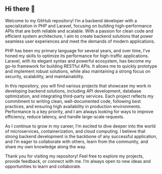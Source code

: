 ## Hi there 👋

Welcome to my GitHub repository! I’m a backend developer with a specialization in PHP and Laravel, focusing on building high-performance APIs that are both reliable and scalable. With a passion for clean code and efficient system architecture, I aim to create backend solutions that power seamless user experiences and meet the demands of modern applications.

PHP has been my primary language for several years, and over time, I’ve honed my skills to optimize its performance for high-traffic applications. Laravel, with its elegant syntax and powerful ecosystem, has become my go-to framework for building RESTful APIs. It allows me to quickly prototype and implement robust solutions, while also maintaining a strong focus on security, scalability, and maintainability.

In this repository, you will find various projects that showcase my work in developing backend solutions, including API development, database optimization, and integrating third-party services. Each project reflects my commitment to writing clean, well-documented code, following best practices, and ensuring high availability in production environments. Performance is a key priority, and I am always looking for ways to improve efficiency, reduce latency, and handle large-scale requests.

As I continue to grow in my career, I’m excited to dive deeper into the world of microservices, containerization, and cloud computing. I believe that strong backend development is the backbone of any successful application, and I’m eager to collaborate with others, learn from the community, and share my own knowledge along the way.

Thank you for visiting my repository! Feel free to explore my projects, provide feedback, or connect with me. I’m always open to new ideas and opportunities to learn and collaborate.
